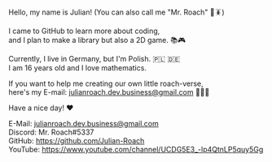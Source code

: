 Hello, my name is Julian! (You can also call me "Mr. Roach" 🎩🪳)

I came to GitHub to learn more about coding, \
and I plan to make a library but also a 2D game. 📚🎮

Currently, I live in Germany, but I'm Polish. 🇵🇱 🇩🇪 \
I am 16 years old and I love mathematics.

If you want to help me creating our own little roach-verse, \
here's my E-mail: julianroach.dev.business@gmail.com 💸💸💸

Have a nice day! ❤️

E-Mail: julianroach.dev.business@gmail.com \
Discord: Mr. Roach#5337 \
GitHub: https://github.com/Julian-Roach \
YouTube: https://www.youtube.com/channel/UCDG5E3_-lp4QtnLP5quy5Gg


<!---
Julian-Roach/Julian-Roach is a ✨ special ✨ repository because its `README.md` (this file) appears on your GitHub profile.
You can click the Preview link to take a look at your changes.
--->
